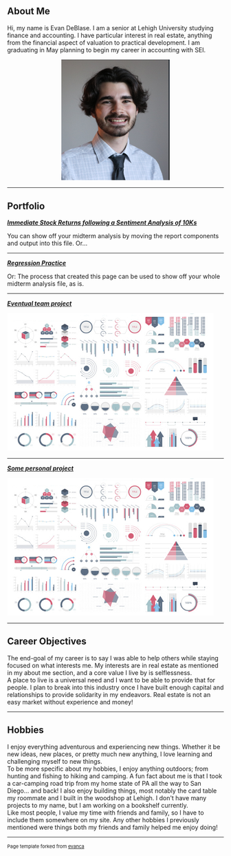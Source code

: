 ## About Me

Hi, my name is Evan DeBlase. I am a senior at Lehigh University studying finance and accounting. I have particular interest in real estate, anything from the financial aspect of valuation to practical development. I am graduating in May planning to begin my career in accounting with SEI. 

<!-- Upload your own photo and change the path -->

<p style="text-align:center;">
  <img class="img-circle" src="https://github.com/evandeblase/evandeblase.github.io/blob/master/images/Me.png" width="50%">
</p>

---

## Portfolio

<!-- You can link to other websites, PDFs in this repo, and other pages in this repo -->

_**[Immediate Stock Returns following a Sentiment Analysis of 10Ks](report)**_

You can show off your midterm analysis by moving the report components and output into this file. Or...

<!-- <img src="images/dummy_thumbnail.jpg?raw=true"/> -->

---

_**[Regression Practice](Regression_practice)**_

Or: The process that created this page can be used to show off your whole midterm analysis file, as is.

<!-- <img src="images/dummy_thumbnail.jpg?raw=true"/> -->

---

_**[Eventual team project](https://donbowen.github.io/teamproject/)**_

<img src="images/dummy_thumbnail.jpg?raw=true"/>

---

_**[Some personal project](/pdf/sample_presentation.pdf)**_

<img src="images/dummy_thumbnail.jpg?raw=true"/>

---

## Career Objectives

The end-goal of my career is to say I was able to help others while staying focused on what interests me. My interests are in real estate as mentioned in my about me section, and a core value I live by is selflessness. 
<br>
A place to live is a universal need and I want to be able to provide that for people. I plan to break into this industry once I have built enough capital and relationships to provide solidarity in my endeavors. Real estate is not an easy market without experience and money!

---

## Hobbies

I enjoy everything adventurous and experiencing new things. Whether it be new ideas, new places, or pretty much new anything, I love learning and challenging myself to new things.
<br>
To be more specific about my hobbies, I enjoy anything outdoors; from hunting and fishing to hiking and camping. A fun fact about me is that I took a car-camping road trip from my home state of PA all the way to San Diego... and back! I also enjoy building things, most notably the card table my roommate and I built in the woodshop at Lehigh. I don't have many projects to my name, but I am working on a bookshelf currently.
<br>
Like most people, I value my time with friends and family, so I have to include them somewhere on my site. Any other hobbies I previously mentioned were things both my friends and family helped me enjoy doing!

---
<p style="font-size:11px">Page template forked from <a href="https://github.com/evanca/quick-portfolio">evanca</a></p>
<!-- Remove above link if you don't want to attibute -->
